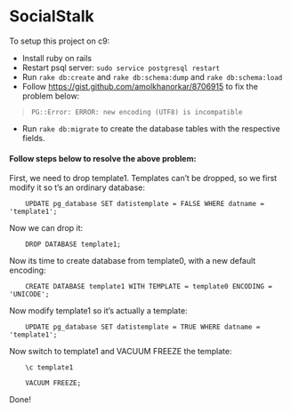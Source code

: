 # SocialStalk

To setup this project on c9:
* Install ruby on rails
* Restart psql server: `sudo service postgresql restart`
* Run `rake db:create` and `rake db:schema:dump` and `rake db:schema:load`
* Follow https://gist.github.com/amolkhanorkar/8706915 to fix the problem below:
> `PG::Error: ERROR: new encoding (UTF8) is incompatible`
* Run `rake db:migrate` to create the database tables with the respective fields.


#### Follow steps below to resolve the above problem:

First, we need to drop template1. Templates can’t be dropped, so we first modify it so t’s an ordinary database:

        UPDATE pg_database SET datistemplate = FALSE WHERE datname = 'template1';

Now we can drop it:

        DROP DATABASE template1;

Now its time to create database from template0, with a new default encoding:

        CREATE DATABASE template1 WITH TEMPLATE = template0 ENCODING = 'UNICODE';

Now modify template1 so it’s actually a template:

        UPDATE pg_database SET datistemplate = TRUE WHERE datname = 'template1';

Now switch to template1 and VACUUM FREEZE the template:

        \c template1

        VACUUM FREEZE;

Done!
